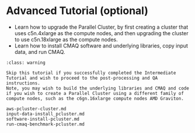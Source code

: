 # Advanced Tutorial (optional)

* Learn how to upgrade the Parallel Cluster, by first creating a cluster that uses c5n.4xlarge as the compute nodes, and then upgrading the cluster to use c5n.18xlarge as the compute nodes.
* Learn how to install CMAQ software and underlying libraries, copy input data, and run CMAQ.
```{admonition} Notice
:class: warning

Skip this tutorial if you successfully completed the Intermediate Tutorial and wish to proceed to the post-processing and QA instructions.
Note, you may wish to build the underlying libraries and CMAQ and code if you wish to create a Parallel Cluster using a different family of compute nodes, such as the c6gn.16xlarge compute nodes AMD Graviton.

```

```{toctree}
aws-pcluster-cluster.md
input-data-install_pcluster.md
software-install-pcluster.md
run-cmaq-benchmark-pcluster.md
